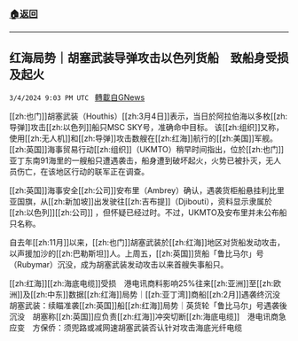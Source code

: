 ###  [:house:返回](README.md)
---


## 红海局势｜胡塞武装导弹攻击以色列货船　致船身受损及起火
`3/4/2024 9:03 PM UTC ` [轉載自GNews](https://gnews.org/articles/2364761)

[[zh:也门]]胡塞武装（Houthis）[[zh:3月4日]]表示，当日於阿拉伯海以多枚[[zh:导弹]]攻击[[zh:以色列]]船只MSC SKY号，准确命中目标。 该[[zh:组织]]又称，使用[[zh:无人机]]和[[zh:导弹]]攻击数艘在[[zh:红海]]航行的[[zh:美国]]军舰。[[zh:英国]]海事贸易行动[[zh:组织]]（UKMTO）稍早时间指出，位於[[zh:也门]]亚丁东南91海里的一艘船只遭遇袭击，船身遭到破坏起火，火势已被扑灭，无人员伤亡，在该地区行动的联军正在调查。

[[zh:英国]]海事安全[[zh:公司]]安布里（Ambrey）确认，遇袭货柜船悬挂利比里亚国旗，从[[zh:新加坡]]出发驶往[[zh:吉布提]]（Djibouti），资料显示隶属於[[zh:以色列]][[zh:公司]] ，但怀疑已经过时。不过，UKMTO及安布里并未公布船只名称。

自去年[[zh:11月]]以来，[[zh:也门]]胡塞武装於[[zh:红海]]地区对货船发动攻击，以声援加沙的[[zh:巴勒斯坦]]人。上周五，[[zh:英国]]货船「鲁比马尔」号（Rubymar）沉没，成为胡塞武装发动攻击以来首艘失事船只。

[[zh:红海]][[zh:海底电缆]]受损　港电讯商料影响25%往来[[zh:亚洲]]至[[zh:欧洲]]及[[zh:中东]]数据[[zh:红海]]局势｜[[zh:亚丁湾]]商船[[zh:2月]]遇袭终沉没　胡塞武装：续瞄准袭[[zh:英国]]船[[zh:红海]]局势｜英货轮「鲁比马尔」号遇袭後沉没　胡塞称[[zh:英国]]应负责[[zh:红海]]冲突切断[[zh:海底电缆]]　港电讯商急应变　方保侨：须兜路或减网速胡塞武装否认针对攻击海底光纤电缆
